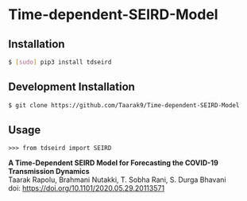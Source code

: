 # Time-dependent-SEIRD-Model

## Installation
```bash
$ [sudo] pip3 install tdseird
``` 
## Development Installation
```bash
$ git clone https://github.com/Taarak9/Time-dependent-SEIRD-Model
```
## Usage
```python3
>>> from tdseird import SEIRD
```

**A Time-Dependent SEIRD Model for Forecasting the COVID-19 Transmission Dynamics**  
Taarak Rapolu, Brahmani Nutakki, T. Sobha Rani, S. Durga Bhavani  
doi: https://doi.org/10.1101/2020.05.29.20113571

